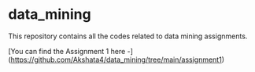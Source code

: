 # data_mining
This repository contains all the codes related to data mining assignments.

[You can find the Assignment 1 here -] (https://github.com/Akshata4/data_mining/tree/main/assignment1)

